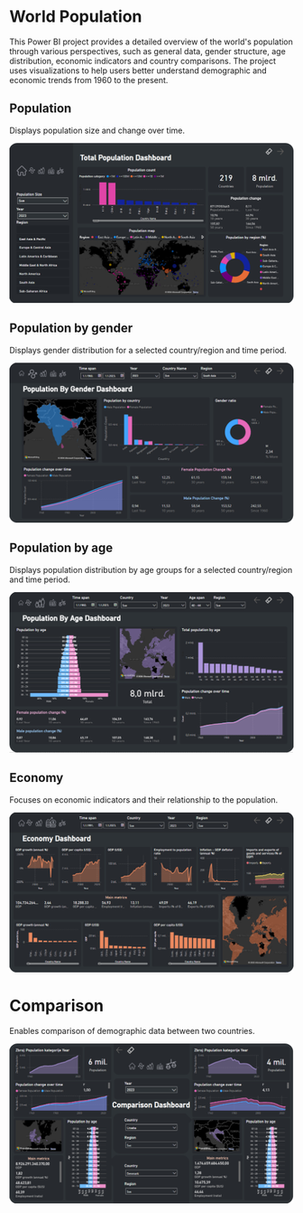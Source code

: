 # World Population

This Power BI project provides a detailed overview of the world's population through various perspectives, such as general data, gender structure, age distribution, economic indicators and country comparisons. The project uses visualizations to help users better understand demographic and economic trends from 1960 to the present.

## Population

Displays population size and change over time.

![Total Population](https://github.com/jradak01/World_population/blob/main/peek/Population.PNG)

## Population by gender

Displays gender distribution for a selected country/region and time period.

![Population by gender](https://github.com/jradak01/World_population/blob/main/peek/Gender.PNG)

## Population by age

Displays population distribution by age groups for a selected country/region and time period.

![Population by age](https://github.com/jradak01/World_population/blob/main/peek/Age.PNG)

## Economy

Focuses on economic indicators and their relationship to the population.

![Economy](https://github.com/jradak01/World_population/blob/main/peek/Economy.PNG)

# Comparison

Enables comparison of demographic data between two countries.

![Comparison](https://github.com/jradak01/World_population/blob/main/peek/Comparison.PNG)
